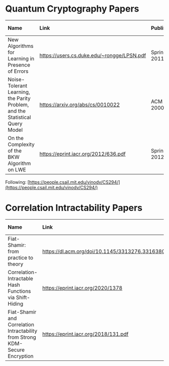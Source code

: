 # Quantum Cryptography Papers
| Name | Link  | Published | % Understood | Status |
| :--- | :--- | :--- | :--- | :--- |
| New Algorithms for Learning in Presence of Errors | https://users.cs.duke.edu/~rongge/LPSN.pdf | Springer 2011 | | Unread |
| Noise-Tolerant Learning, the Parity Problem, and the Statistical Query Model | https://arxiv.org/abs/cs/0010022 | ACM 2000 | | Unread |
| On the Complexity of the BKW Algorithm on LWE | https://eprint.iacr.org/2012/636.pdf | Springer 2012 | | Unread | 

Following: [https://people.csail.mit.edu/vinodv/CS294/](https://people.csail.mit.edu/vinodv/CS294/)


# Correlation Intractability Papers
| Name | Link  | Published | % Understood | Status |
| :--- | :--- | :--- | :--- | :--- |
| Fiat-Shamir: from practice to theory | https://dl.acm.org/doi/10.1145/3313276.3316380 | STOC 2019 | | Unread |
| Correlation-Intractable Hash Functions via Shift-Hiding | https://eprint.iacr.org/2020/1378 | ITCS 2022 | | Unread |
| Fiat-Shamir and Correlation Intractability from Strong KDM-Secure Encryption | https://eprint.iacr.org/2018/131.pdf | Springer 2018 | | Unread |

